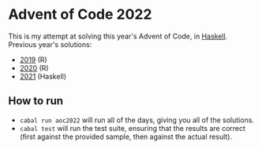 # Advent of Code 2022

This is my attempt at solving this year's Advent of Code, in [Haskell](https://www.haskell.org/). Previous year's solutions:

- [2019](https://github.com/tomjemmett/advent_of_code_2019) (R)
- [2020](https://aoc.tjmt.uk/) (R)
- [2021](https://github.com/tomjemmett/advent_of_code_2021) (Haskell)

## How to run

- `cabal run aoc2022` will run all of the days, giving you all of the solutions.
- `cabal test` will run the test suite, ensuring that the results are correct (first against the provided sample, then against the actual result).
